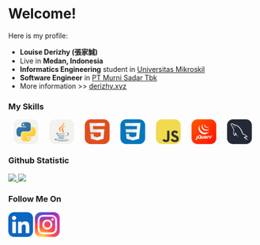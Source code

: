 # Welcome! 

Here is my profile:
 * **Louise Derizhy (張家誠)**
 * Live in **Medan, Indonesia**
 * **Informatics Engineering** student in [Universitas Mikroskil](https://www.mikroskil.ac.id/)
 * **Software Engineer** in [PT Murni Sadar Tbk](https://rsmurniteguh.com/)
 * More information >> [derizhy.xyz](https://derizhy.xyz)

### My Skills
<div style="display:flex; justify-content:space-around;">
  <img src="icons/Python-Light.svg" width="50">
  <img src="icons/Java-Light.svg" width="50">
  <img src="icons/HTML.svg" width="50">
  <img src="icons/CSS.svg" width="50">
  <img src="icons/JavaScript.svg" width="50">
  <img src="icons/JQuery.svg" width="50">
  <img src="icons/MySQL-Dark.svg" width="50">
</div>

### Github Statistic
<p align="left">
<a href="https://github.com/DerizhyLouise">
  <img height="180em" src="https://github-readme-stats-eight-theta.vercel.app/api?username=DerizhyLouise&show_icons=true&theme=synthwave&include_all_commits=true&count_private=true"/>
  <img height="180em" src="https://github-readme-stats-eight-theta.vercel.app/api/top-langs/?username=DerizhyLouise&layout=compact&langs_count=8&theme=synthwave"/>
</a>
</p>

### Follow Me On
<div>
  <a href="https://www.linkedin.com/in/louisederizhy"><img src="icons/LinkedIn.svg" width="50"></a>
  <a href="https://www.instagram.com/derizheese/"><img src="icons/Instagram.svg" width="50"></a>
</div>
